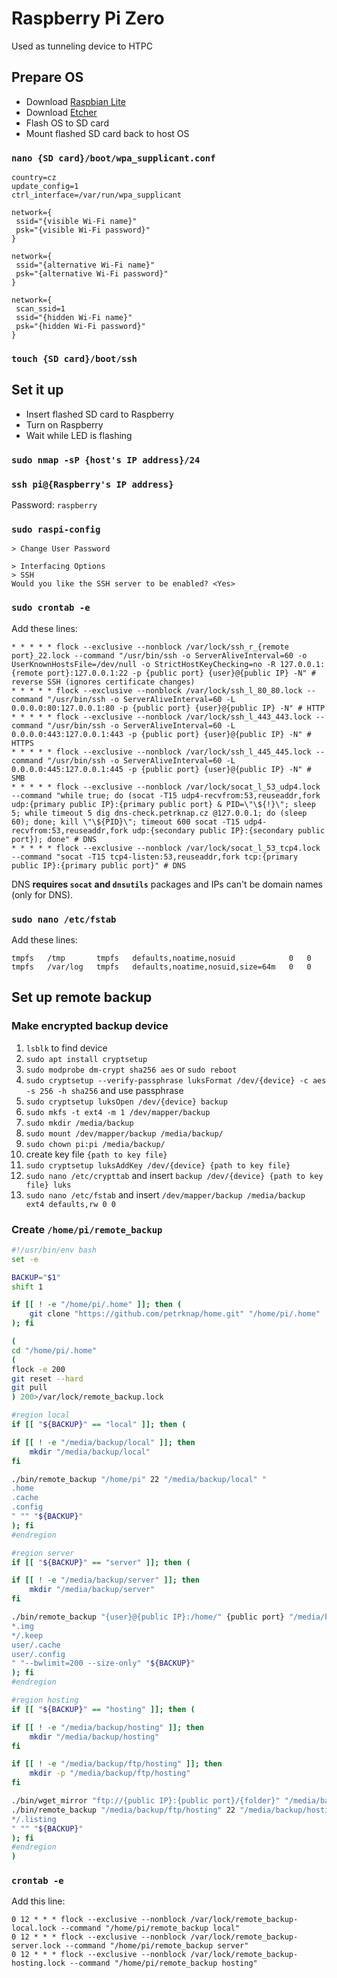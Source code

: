 # Raspberry Pi Zero

Used as tunneling device to HTPC



## Prepare OS

* Download [Raspbian Lite](https://www.raspberrypi.org/downloads/raspbian/)
* Download [Etcher](https://etcher.io/)
* Flash OS to SD card
* Mount flashed SD card back to host OS


### `nano {SD card}/boot/wpa_supplicant.conf`

```
country=cz
update_config=1
ctrl_interface=/var/run/wpa_supplicant

network={
 ssid="{visible Wi-Fi name}"
 psk="{visible Wi-Fi password}"
}

network={
 ssid="{alternative Wi-Fi name}"
 psk="{alternative Wi-Fi password}"
}

network={
 scan_ssid=1
 ssid="{hidden Wi-Fi name}"
 psk="{hidden Wi-Fi password}"
}
```


### `touch {SD card}/boot/ssh`



## Set it up

* Insert flashed SD card to Raspberry
* Turn on Raspberry
* Wait while LED is flashing


### `sudo nmap -sP {host's IP address}/24`


### `ssh pi@{Raspberry's IP address}`

Password: `raspberry`


### `sudo raspi-config`

```
> Change User Password
```

```
> Interfacing Options
> SSH
Would you like the SSH server to be enabled? <Yes>
```


### `sudo crontab -e`

Add these lines:

```
* * * * * flock --exclusive --nonblock /var/lock/ssh_r_{remote port}_22.lock --command "/usr/bin/ssh -o ServerAliveInterval=60 -o UserKnownHostsFile=/dev/null -o StrictHostKeyChecking=no -R 127.0.0.1:{remote port}:127.0.0.1:22 -p {public port} {user}@{public IP} -N" # reverse SSH (ignores certificate changes)
* * * * * flock --exclusive --nonblock /var/lock/ssh_l_80_80.lock --command "/usr/bin/ssh -o ServerAliveInterval=60 -L 0.0.0.0:80:127.0.0.1:80 -p {public port} {user}@{public IP} -N" # HTTP
* * * * * flock --exclusive --nonblock /var/lock/ssh_l_443_443.lock --command "/usr/bin/ssh -o ServerAliveInterval=60 -L 0.0.0.0:443:127.0.0.1:443 -p {public port} {user}@{public IP} -N" # HTTPS
* * * * * flock --exclusive --nonblock /var/lock/ssh_l_445_445.lock --command "/usr/bin/ssh -o ServerAliveInterval=60 -L 0.0.0.0:445:127.0.0.1:445 -p {public port} {user}@{public IP} -N" # SMB
* * * * * flock --exclusive --nonblock /var/lock/socat_l_53_udp4.lock --command "while true; do (socat -T15 udp4-recvfrom:53,reuseaddr,fork udp:{primary public IP}:{primary public port} & PID=\"\${!}\"; sleep 5; while timeout 5 dig dns-check.petrknap.cz @127.0.0.1; do (sleep 60); done; kill \"\${PID}\"; timeout 600 socat -T15 udp4-recvfrom:53,reuseaddr,fork udp:{secondary public IP}:{secondary public port}); done" # DNS
* * * * * flock --exclusive --nonblock /var/lock/socat_l_53_tcp4.lock --command "socat -T15 tcp4-listen:53,reuseaddr,fork tcp:{primary public IP}:{primary public port}" # DNS
```

DNS **requires `socat` and `dnsutils`** packages and IPs can't be domain names (only for DNS).


### `sudo nano /etc/fstab`

Add these lines:

```
tmpfs   /tmp       tmpfs   defaults,noatime,nosuid            0   0
tmpfs   /var/log   tmpfs   defaults,noatime,nosuid,size=64m   0   0
```



## Set up remote backup


### Make encrypted backup device

1. `lsblk` to find device
1. `sudo apt install cryptsetup`
1. `sudo modprobe dm-crypt sha256 aes` or `sudo reboot`
1. `sudo cryptsetup --verify-passphrase luksFormat /dev/{device} -c aes -s 256 -h sha256` and use passphrase
1. `sudo cryptsetup luksOpen /dev/{device} backup`
1. `sudo mkfs -t ext4 -m 1 /dev/mapper/backup`
1. `sudo mkdir /media/backup`
1. `sudo mount /dev/mapper/backup /media/backup/`
1. `sudo chown pi:pi /media/backup/`
1. create key file `{path to key file}`
1. `sudo cryptsetup luksAddKey /dev/{device} {path to key file}`
1. `sudo nano /etc/crypttab` and insert `backup /dev/{device} {path to key file} luks`
1. `sudo nano /etc/fstab` and insert `/dev/mapper/backup /media/backup ext4 defaults,rw 0 0`


### Create `/home/pi/remote_backup`

```bash
#!/usr/bin/env bash
set -e

BACKUP="$1"
shift 1

if [[ ! -e "/home/pi/.home" ]]; then (
    git clone "https://github.com/petrknap/home.git" "/home/pi/.home"
); fi

(
cd "/home/pi/.home"
(
flock -e 200
git reset --hard
git pull
) 200>/var/lock/remote_backup.lock

#region local
if [[ "${BACKUP}" == "local" ]]; then (

if [[ ! -e "/media/backup/local" ]]; then
    mkdir "/media/backup/local"
fi

./bin/remote_backup "/home/pi" 22 "/media/backup/local" "
.home
.cache
.config
" "" "${BACKUP}"
); fi
#endregion

#region server
if [[ "${BACKUP}" == "server" ]]; then (

if [[ ! -e "/media/backup/server" ]]; then
    mkdir "/media/backup/server"
fi

./bin/remote_backup "{user}@{public IP}:/home/" {public port} "/media/backup/server" "
*.img
*/.keep
user/.cache
user/.config
" "--bwlimit=200 --size-only" "${BACKUP}"
); fi
#endregion

#region hosting
if [[ "${BACKUP}" == "hosting" ]]; then (

if [[ ! -e "/media/backup/hosting" ]]; then
    mkdir "/media/backup/hosting"
fi

if [[ ! -e "/media/backup/ftp/hosting" ]]; then
    mkdir -p "/media/backup/ftp/hosting"
fi

./bin/wget_mirror "ftp://{public IP}:{public port}/{folder}" "/media/backup/ftp" {user} {password}
./bin/remote_backup "/media/backup/ftp/hosting" 22 "/media/backup/hosting" "
*/.listing
" "" "${BACKUP}"
); fi
#endregion
)
```


### `crontab -e`

Add this line:

```
0 12 * * * flock --exclusive --nonblock /var/lock/remote_backup-local.lock --command "/home/pi/remote_backup local"
0 12 * * * flock --exclusive --nonblock /var/lock/remote_backup-server.lock --command "/home/pi/remote_backup server"
0 12 * * * flock --exclusive --nonblock /var/lock/remote_backup-hosting.lock --command "/home/pi/remote_backup hosting"
```
